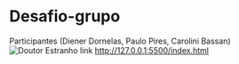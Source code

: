 # Desafio-grupo 
Participantes (Diener Dornelas, Paulo Pires, Carolini Bassan)
![Doutor Estranho](https://user-images.githubusercontent.com/96602170/170842679-a79e445a-84ac-4e0a-abfc-6198bac9544a.png)
link http://127.0.0.1:5500/index.html



